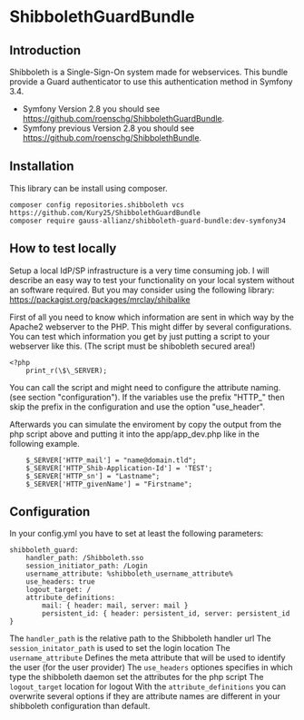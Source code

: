 # ShibbolethGuardBundle

## Introduction
Shibboleth is a Single-Sign-On system made for webservices. This bundle provide
a Guard authenticator to use this authentication method in Symfony 3.4.
- Symfony Version 2.8 you should see
https://github.com/roenschg/ShibbolethGuardBundle.
- Symfony previous Version 2.8 you should see
https://github.com/roenschg/ShibbolethBundle.


## Installation
This library can be install using composer.

```
composer config repositories.shibboleth vcs https://github.com/Kury25/ShibbolethGuardBundle
composer require gauss-allianz/shibboleth-guard-bundle:dev-symfony34
```


## How to test locally
Setup a local IdP/SP infrastructure is a very time consuming job. I will describe
an easy way to test your functionality on your local system without an software
required. But you may consider using the following library:
https://packagist.org/packages/mrclay/shibalike

First of all you need to know which information are sent in which way by the
Apache2 webserver to the PHP. This might differ by several configurations.
You can test which information you get by just putting a script to your webserver
like this. (The script must be shibobleth secured area!)

```
<?php
    print_r(\$\_SERVER);
```

You can call the script and might need to configure the attribute naming. (see
section "configuration"). If the variables use the prefix "HTTP_" then skip the
prefix in the configuration and use the option "use_header".

Afterwards you can simulate the enviroment by copy the output from the php
script above and putting it into the app/app_dev.php like in the following
example.

```
    $_SERVER['HTTP_mail'] = "name@domain.tld";
    $_SERVER['HTTP_Shib-Application-Id'] = 'TEST';
    $_SERVER['HTTP_sn'] = "Lastname";
    $_SERVER['HTTP_givenName'] = "Firstname";
```

## Configuration
In your config.yml you have to set at least the following parameters:

```
shibboleth_guard:
    handler_path: /Shibboleth.sso
    session_initiator_path: /Login
    username_attribute: %shibboleth_username_attribute%
    use_headers: true
    logout_target: /
    attribute_definitions:
        mail: { header: mail, server: mail }
        persistent_id: { header: persistent_id, server: persistent_id }
```

The `handler_path` is the relative path to the Shibboleth handler url
The `session_initator_path` is used to set the login location
The `username_attribute` Defines the meta attribute that will be used to
identify the user (for the user provider)
The `use_headers` optiones specifies in which type the shibboleth daemon
set the attributes for the php script
The `logout_target` location for logout
With the `attribute_definitions` you can overwrite several options if they
are attribute names are different in your shibboleth configuration than default.
